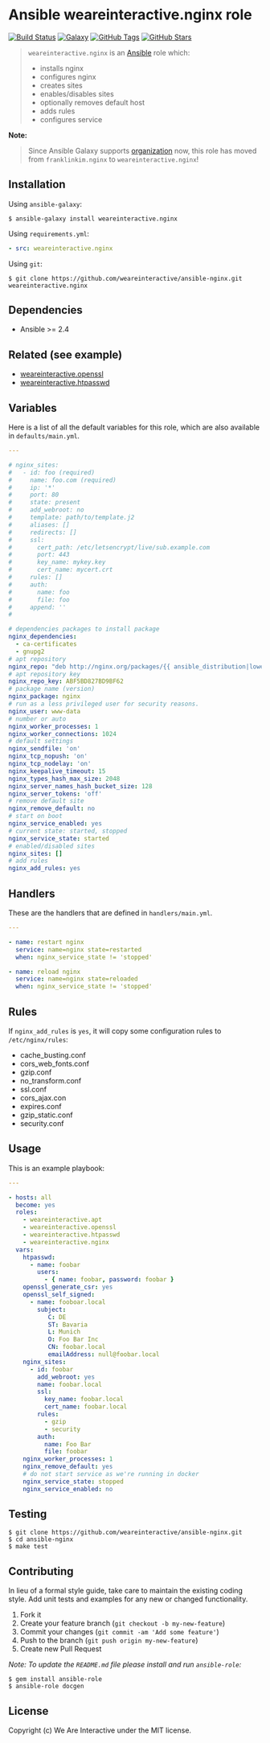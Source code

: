 # Ansible weareinteractive.nginx role

[![Build Status](https://img.shields.io/travis/weareinteractive/ansible-nginx.svg)](https://travis-ci.org/weareinteractive/ansible-nginx)
[![Galaxy](http://img.shields.io/badge/galaxy-weareinteractive.nginx-blue.svg)](https://galaxy.ansible.com/weareinteractive/nginx)
[![GitHub Tags](https://img.shields.io/github/tag/weareinteractive/ansible-nginx.svg)](https://github.com/weareinteractive/ansible-nginx)
[![GitHub Stars](https://img.shields.io/github/stars/weareinteractive/ansible-nginx.svg)](https://github.com/weareinteractive/ansible-nginx)

> `weareinteractive.nginx` is an [Ansible](http://www.ansible.com) role which:
>
> * installs nginx
> * configures nginx
> * creates sites
> * enables/disables sites
> * optionally removes default host
> * adds rules
> * configures service

**Note:**

> Since Ansible Galaxy supports [organization](https://www.ansible.com/blog/ansible-galaxy-2-release) now, this role has moved from `franklinkim.nginx` to `weareinteractive.nginx`!

## Installation

Using `ansible-galaxy`:

```shell
$ ansible-galaxy install weareinteractive.nginx
```

Using `requirements.yml`:

```yaml
- src: weareinteractive.nginx
```

Using `git`:

```shell
$ git clone https://github.com/weareinteractive/ansible-nginx.git weareinteractive.nginx
```

## Dependencies

* Ansible >= 2.4
## Related (see example)

* [weareinteractive.openssl](https://github.com/weareinteractive/ansible-openssl)
* [weareinteractive.htpasswd](https://github.com/weareinteractive/ansible-htpasswd)

## Variables

Here is a list of all the default variables for this role, which are also available in `defaults/main.yml`.

```yaml
---

# nginx_sites:
#   - id: foo (required)
#     name: foo.com (required)
#     ip: '*'
#     port: 80
#     state: present
#     add_webroot: no
#     template: path/to/template.j2
#     aliases: []
#     redirects: []
#     ssl:
#       cert_path: /etc/letsencrypt/live/sub.example.com
#       port: 443
#       key_name: mykey.key
#       cert_name: mycert.crt
#     rules: []
#     auth:
#       name: foo
#       file: foo
#     append: ''
#

# dependencies packages to install package
nginx_dependencies:
  - ca-certificates
  - gnupg2
# apt repository
nginx_repo: "deb http://nginx.org/packages/{{ ansible_distribution|lower }}/ {{ ansible_distribution_release }} nginx"
# apt repository key
nginx_repo_key: ABF5BD827BD9BF62
# package name (version)
nginx_package: nginx
# run as a less privileged user for security reasons.
nginx_user: www-data
# number or auto
nginx_worker_processes: 1
nginx_worker_connections: 1024
# default settings
nginx_sendfile: 'on'
nginx_tcp_nopush: 'on'
nginx_tcp_nodelay: 'on'
nginx_keepalive_timeout: 15
nginx_types_hash_max_size: 2048
nginx_server_names_hash_bucket_size: 128
nginx_server_tokens: 'off'
# remove default site
nginx_remove_default: no
# start on boot
nginx_service_enabled: yes
# current state: started, stopped
nginx_service_state: started
# enabled/disabled sites
nginx_sites: []
# add rules
nginx_add_rules: yes

```

## Handlers

These are the handlers that are defined in `handlers/main.yml`.

```yaml
---

- name: restart nginx
  service: name=nginx state=restarted
  when: nginx_service_state != 'stopped'

- name: reload nginx
  service: name=nginx state=reloaded
  when: nginx_service_state != 'stopped'

```

## Rules

If `nginx_add_rules` is `yes`, it will copy some configuration rules to `/etc/nginx/rules`:

* cache_busting.conf
* cors_web_fonts.conf
* gzip.conf
* no_transform.conf
* ssl.conf
* cors_ajax.con
* expires.conf
* gzip_static.conf
* security.conf

## Usage

This is an example playbook:

```yaml
---

- hosts: all
  become: yes
  roles:
    - weareinteractive.apt
    - weareinteractive.openssl
    - weareinteractive.htpasswd
    - weareinteractive.nginx
  vars:
    htpasswd:
      - name: foobar
        users:
          - { name: foobar, password: foobar }
    openssl_generate_csr: yes
    openssl_self_signed:
      - name: fooboar.local
        subject:
           C: DE
           ST: Bavaria
           L: Munich
           O: Foo Bar Inc
           CN: foobar.local
           emailAddress: null@foobar.local
    nginx_sites:
      - id: foobar
        add_webroot: yes
        name: foobar.local
        ssl:
          key_name: foobar.local
          cert_name: foobar.local
        rules:
          - gzip
          - security
        auth:
          name: Foo Bar
          file: foobar
    nginx_worker_processes: 1
    nginx_remove_default: yes
    # do not start service as we're running in docker
    nginx_service_state: stopped
    nginx_service_enabled: no

```


## Testing

```shell
$ git clone https://github.com/weareinteractive/ansible-nginx.git
$ cd ansible-nginx
$ make test
```

## Contributing
In lieu of a formal style guide, take care to maintain the existing coding style. Add unit tests and examples for any new or changed functionality.

1. Fork it
2. Create your feature branch (`git checkout -b my-new-feature`)
3. Commit your changes (`git commit -am 'Add some feature'`)
4. Push to the branch (`git push origin my-new-feature`)
5. Create new Pull Request

*Note: To update the `README.md` file please install and run `ansible-role`:*

```shell
$ gem install ansible-role
$ ansible-role docgen
```

## License
Copyright (c) We Are Interactive under the MIT license.
